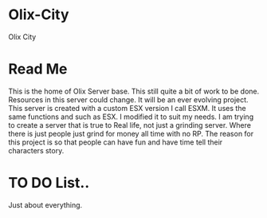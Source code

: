 # Olix-City
Olix City

# Read Me
This is the home of Olix Server base. This still quite a bit of work to be done. Resources in this server could change. It will be an ever evolving project.
This server is created with a custom ESX version I call ESXM. It uses the same functions and such as ESX. I modified it to suit my needs. 
I am trying to create a server that is true to Real life, not just a grinding server. Where there is just people just grind for money all time with no RP.
The reason for this project is so that people can have fun and have time tell their characters story. 

# TO DO List.. 
Just about everything. 
